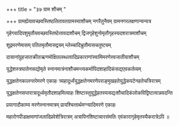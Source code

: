 +++
title = "३७ ग्राम शौचम्
"

+++
ग्रामह्येयावच्छवस्तिष्ठतितावतग्रामस्याशौचम् नगरैतुनैवम् ग्रामनगरलक्षणान्यन्यत्र

गृहेगवादिपशुमृतौयवच्छवस्तिष्ठेत्तावदाशौचम् द्विजगृहेशुनोमृतौगृहस्यदशरात्रमाशौचम्

शूद्रमरणेमासम् पतितमृतौमासद्वयम् म्लेच्चादिभ्रुतौमासचतुष्ट्यम्

दासानांग्रुहजातक्रीतऋणमोक्षितलब्धत्वादिप्रकाराणांस्वामिमरणेस्वजातीयाशौचम्

युद्धेशस्त्रघातेनसद्योमृते स्नानमात्रंनाशौचमन्त्यकर्मापिदशाहादिकंसद्यएवकर्तव्यम्

युद्धक्षतेनकालन्तरेमरणे एकाहः त्र्यहादूर्ध्वंयुद्धक्षतेनमरणेपराङ्मुखहतेयुद्धेकपटेनहतेचत्रिरात्रम्

युद्धक्षतेनसप्तरात्रादूर्ध्वमृतौदशाहमित्याहः शिष्टास्तुयुद्धेहतस्यसद्यःशौचादिकंलोकविद्विष्टत्वान्नवदन्ति

प्रयागादौकाम्य मरणेस्नानमात्रम् प्रायश्चित्तार्थमग्न्यादिमरणे एकाहः

महारोगपीडाक्षमाणांजलादिप्रवेशेत्रिरात्रम् अत्रापिनशिष्टाचारसंमतिः एवंकारागृहेमृतस्यैकरात्रेऽपि ॥
